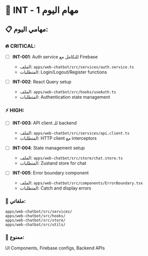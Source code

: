 # 🔗 INT - مهام اليوم 1

## 📋 مهامي اليوم:

### 🔥 CRITICAL:
- [ ] **INT-001**: Auth service للتكامل مع Firebase
  - الملف: `apps/web-chatbot/src/services/auth.service.ts`
  - المتطلبات: Login/Logout/Register functions

- [ ] **INT-002**: React Query setup
  - الملف: `apps/web-chatbot/src/hooks/useAuth.ts`
  - المتطلبات: Authentication state management

### ⚡ HIGH:
- [ ] **INT-003**: API client للـ backend
  - الملف: `apps/web-chatbot/src/services/api.client.ts`
  - المتطلبات: HTTP client مع interceptors

- [ ] **INT-004**: State management setup
  - الملف: `apps/web-chatbot/src/store/chat.store.ts`
  - المتطلبات: Zustand store for chat

- [ ] **INT-005**: Error boundary component
  - الملف: `apps/web-chatbot/src/components/ErrorBoundary.tsx`
  - المتطلبات: Catch and display errors

### 📁 ملفاتي:
```
apps/web-chatbot/src/services/
apps/web-chatbot/src/hooks/
apps/web-chatbot/src/store/
apps/web-chatbot/src/utils/
```

### 🚫 ممنوع:
UI Components, Firebase configs, Backend APIs